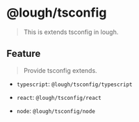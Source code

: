 # @lough/tsconfig

> This is extends tsconfig in lough.

## Feature

> Provide tsconfig extends.

- `typescript`: `@lough/tsconfig/typescript`

- `react`: `@lough/tsconfig/react`

- `node`: `@lough/tsconfig/node`
